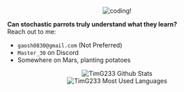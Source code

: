 <p align="center">
  <img align="center" src='images/cgc.png' alt='coding!' />

  <b>Can stochastic parrots truly understand what they learn?</b><br>
  Reach out to me:
  - `gaosh0830@gmail.com` (Not Preferred)
  - `Master_30` on Discord
  - Somewhere on Mars, planting potatoes

</p>

<!-- Save for Later -->

<p align="center">
  <img src='https://github-readme-stats-timg233s-projects.vercel.app/api?username=timg233&theme=dracula&show_icons=true&count_private=true&hide_rank=true&hide=contribs,stars' alt='TimG233 Github Stats' /> 
  <br>
  <img src='https://github-readme-stats-timg233s-projects.vercel.app/api/top-langs/?username=timg233&layout=compact&theme=dracula' alt='TimG233 Most Used Languages' />
</p>

